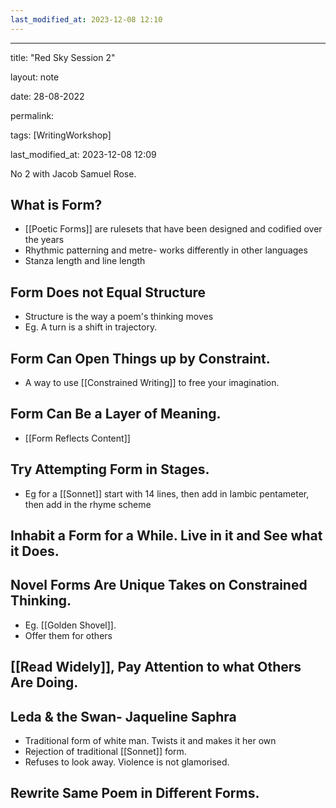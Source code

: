 ```yaml
---
last_modified_at: 2023-12-08 12:10
---
```

---

title: "Red Sky Session 2"

layout: note

date: 28-08-2022

permalink:

tags: [WritingWorkshop]

last_modified_at: 2023-12-08 12:09

No 2 with Jacob Samuel Rose.

## What is Form?

- [[Poetic Forms]] are rulesets that have been designed and codified over the years
- Rhythmic patterning and metre- works differently in other languages 
- Stanza length and line length

## Form Does not Equal Structure

-   Structure is the way a poem's thinking moves
-   Eg. A turn is a shift in trajectory.

## Form Can Open Things up by Constraint.

- A way to use [[Constrained Writing]] to free your imagination.

## Form Can Be a Layer of Meaning.

- [[Form Reflects Content]]

## Try Attempting Form in Stages.

-   Eg  for a [[Sonnet]] start with 14 lines, then add in Iambic pentameter, then add in the rhyme scheme

## Inhabit a Form for a While. Live in it and See what it Does.

## Novel Forms Are Unique Takes on Constrained Thinking.

- Eg. [[Golden Shovel]].
- Offer them for others

## [[Read Widely]], Pay Attention to what Others Are Doing.

## Leda & the Swan- Jaqueline Saphra

-   Traditional form of white man. Twists it and makes it her own
-   Rejection of traditional [[Sonnet]] form.
-   Refuses to look away. Violence is not glamorised.

## Rewrite Same Poem in Different Forms.
